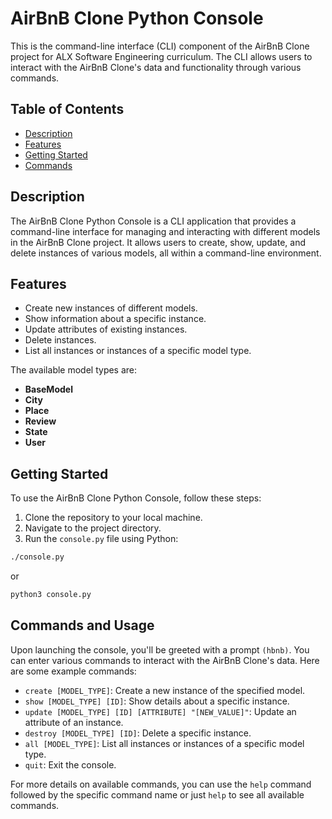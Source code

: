 # AirBnB Clone Python Console

This is the command-line interface (CLI) component of the AirBnB Clone project for ALX Software Engineering curriculum. The CLI allows users to interact with the AirBnB Clone's data and functionality through various commands.

## Table of Contents

- [Description](#description)
- [Features](#features)
- [Getting Started](#getting-started)
- [Commands](#commands-and-usage)

## Description

The AirBnB Clone Python Console is a CLI application that provides a command-line interface for managing and interacting with different models in the AirBnB Clone project. It allows users to create, show, update, and delete instances of various models, all within a command-line environment.

## Features

- Create new instances of different models.
- Show information about a specific instance.
- Update attributes of existing instances.
- Delete instances.
- List all instances or instances of a specific model type.

The available model types are:

- **BaseModel**
- **City**
- **Place**
- **Review**
- **State**
- **User**

## Getting Started

To use the AirBnB Clone Python Console, follow these steps:

1. Clone the repository to your local machine.
2. Navigate to the project directory.
3. Run the `console.py` file using Python:

```bash
./console.py
```

or

```bash
python3 console.py
```

## Commands and Usage

Upon launching the console, you'll be greeted with a prompt `(hbnb)`. You can enter various commands to interact with the AirBnB Clone's data. Here are some example commands:

- `create [MODEL_TYPE]`: Create a new instance of the specified model.
- `show [MODEL_TYPE] [ID]`: Show details about a specific instance.
- `update [MODEL_TYPE] [ID] [ATTRIBUTE] "[NEW_VALUE]"`: Update an attribute of an instance.
- `destroy [MODEL_TYPE] [ID]`: Delete a specific instance.
- `all [MODEL_TYPE]`: List all instances or instances of a specific model type.
- `quit`: Exit the console.

For more details on available commands, you can use the `help` command followed by the specific command name or just `help` to see all available commands.
